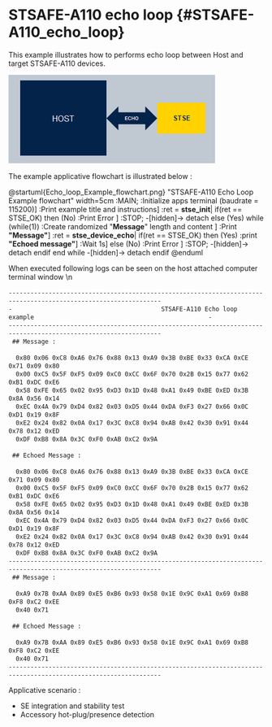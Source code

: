 # STSAFE-A110 echo loop {#STSAFE-A110_echo_loop}

This example illustrates how to performs echo loop between Host and target STSAFE-A110 devices. 

![STSAFE-A110_echo_loop_example](./STSAFE-A110_Echo_loop.png)

The example applicative flowchart is illustrated below :

@startuml{Echo_loop_Example_flowchart.png} "STSAFE-A110 Echo Loop Example flowchart" width=5cm
	:MAIN;
	:Initialize apps terminal (baudrate = 115200)]
	:Print example title and instructions]
	:ret = <b>stse_init</b>|
  if(ret == STSE_OK) then (No)
    :Print Error ]
    :STOP;
    	-[hidden]->
    detach
  else (Yes)
    while (while(1))
      :Create randomized "<b>Message</b>" length and content ]
      :Print <b>"Message"</b>]
      :ret = <b>stse_device_echo</b>|
      if(ret == STSE_OK) then (Yes)
      :print <b>"Echoed message"</b>]
      :Wait 1s]
      else (No)
      :Print Error ]
      :STOP;
        -[hidden]->
      detach
      endif
    end while
    -[hidden]->
      detach
  endif
@enduml


When executed following logs can be seen on the host attached computer terminal window \n


```
----------------------------------------------------------------------------------------------------------------
-                                         STSAFE-A110 Echo loop example                                                -
----------------------------------------------------------------------------------------------------------------
 ## Message :

  0x80 0x06 0xC8 0xA6 0x76 0x88 0x13 0xA9 0x3B 0xBE 0x33 0xCA 0xCE 0x71 0x09 0x80
  0x00 0xC5 0x5F 0xF5 0x09 0xC0 0xCC 0x6F 0x70 0x2B 0x15 0x77 0x62 0xB1 0xDC 0xE6
  0x58 0xFE 0x65 0x02 0x95 0xD3 0x1D 0x48 0xA1 0x49 0xBE 0xED 0x3B 0x8A 0x56 0x14
  0xEC 0x4A 0x79 0xD4 0x82 0x03 0xD5 0x44 0xDA 0xF3 0x27 0x66 0x0C 0xD1 0x19 0x8F
  0xE2 0x24 0x82 0x0A 0x17 0x3C 0xC8 0x94 0xAB 0x42 0x30 0x91 0x44 0x78 0x12 0xED
  0xDF 0xB8 0x8A 0x3C 0xF0 0xAB 0xC2 0x9A

 ## Echoed Message :

  0x80 0x06 0xC8 0xA6 0x76 0x88 0x13 0xA9 0x3B 0xBE 0x33 0xCA 0xCE 0x71 0x09 0x80
  0x00 0xC5 0x5F 0xF5 0x09 0xC0 0xCC 0x6F 0x70 0x2B 0x15 0x77 0x62 0xB1 0xDC 0xE6
  0x58 0xFE 0x65 0x02 0x95 0xD3 0x1D 0x48 0xA1 0x49 0xBE 0xED 0x3B 0x8A 0x56 0x14
  0xEC 0x4A 0x79 0xD4 0x82 0x03 0xD5 0x44 0xDA 0xF3 0x27 0x66 0x0C 0xD1 0x19 0x8F
  0xE2 0x24 0x82 0x0A 0x17 0x3C 0xC8 0x94 0xAB 0x42 0x30 0x91 0x44 0x78 0x12 0xED
  0xDF 0xB8 0x8A 0x3C 0xF0 0xAB 0xC2 0x9A
----------------------------------------------------------------------------------------------------------------
 ## Message :

  0xA9 0x7B 0xAA 0x89 0xE5 0xB6 0x93 0x58 0x1E 0x9C 0xA1 0x69 0xB8 0xF8 0xC2 0xEE
  0x40 0x71

 ## Echoed Message :

  0xA9 0x7B 0xAA 0x89 0xE5 0xB6 0x93 0x58 0x1E 0x9C 0xA1 0x69 0xB8 0xF8 0xC2 0xEE
  0x40 0x71
----------------------------------------------------------------------------------------------------------------

```


Applicative scenario : 

- SE integration and stability test 
- Accessory hot-plug/presence detection